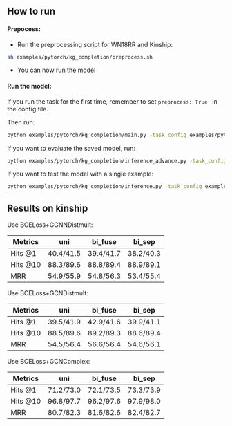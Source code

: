 How to run
----------

#### Prepocess:
+ Run the preprocessing script for WN18RR and Kinship: 
```bash
sh examples/pytorch/kg_completion/preprocess.sh
```
+ You can now run the model

#### Run the model:

If you run the task for the first time, remember to set `preprocess: True ` in the config file.

Then run:
```bash
python examples/pytorch/kg_completion/main.py -task_config examples/pytorch/kg_completion/config/kinship.yaml
```

If you want to evaluate the saved model, run:
```bash
python examples/pytorch/kg_completion/inference_advance.py -task_config examples/pytorch/kg_completion/config/kinship.yaml
```

If you want to test the model with a single example:
```bash
python examples/pytorch/kg_completion/inference.py -task_config examples/pytorch/kg_completion/config/kinship.yaml
```
Results on kinship
------------------

Use BCELoss+GGNNDistmult:

| Metrics  |       uni       |      bi_fuse      |   bi_sep    |
| -------- | --------------- | ----------------- | ----------- |
| Hits @1  |    40.4/41.5    |     39.4/41.7     |  38.2/40.3  |
| Hits @10 |    88.3/89.6    |     88.8/89.4     |  88.9/89.1  |
|   MRR    |    54.9/55.9    |     54.8/56.3     |  53.4/55.4  |


Use BCELoss+GCNDistmult:

| Metrics  |      uni        |      bi_fuse      |   bi_sep    |
| -------- | --------------- | ----------------- | ----------- |
| Hits @1  |    39.5/41.9    |     42.9/41.6     |  39.9/41.1  |
| Hits @10 |    88.5/89.6    |     89.2/89.3     |  88.6/89.4  |
|   MRR    |    54.5/56.4    |     56.6/56.4     |  54.6/56.1  |


Use BCELoss+GCNComplex:

| Metrics  |       uni       |      bi_fuse      |   bi_sep    |
| -------- | --------------- | ----------------- | ----------- |
| Hits @1  |    71.2/73.0    |     72.1/73.5     |  73.3/73.9  |
| Hits @10 |    96.8/97.7    |     96.2/97.6     |  97.9/98.0  |
|   MRR    |    80.7/82.3    |     81.6/82.6     |  82.4/82.7  |
